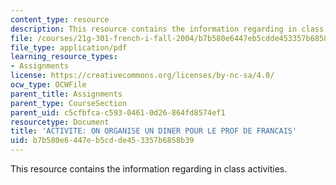 ```yaml
---
content_type: resource
description: This resource contains the information regarding in class activities.
file: /courses/21g-301-french-i-fall-2004/b7b580e6447eb5cdde453357b6858b39_MIT21G_301F04_ch7_ex3.pdf
file_type: application/pdf
learning_resource_types:
- Assignments
license: https://creativecommons.org/licenses/by-nc-sa/4.0/
ocw_type: OCWFile
parent_title: Assignments
parent_type: CourseSection
parent_uid: c5cfbfca-c593-0461-0d26-864fd8574ef1
resourcetype: Document
title: 'ACTIVITE: ON ORGANISE UN DINER POUR LE PROF DE FRANCAIS'
uid: b7b580e6-447e-b5cd-de45-3357b6858b39
---
```

This resource contains the information regarding in class activities.